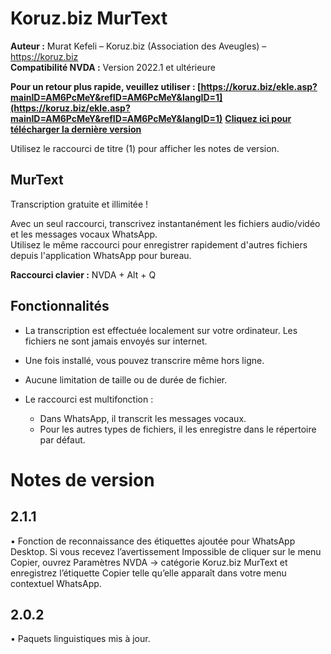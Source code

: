 ﻿
# Koruz.biz MurText

**Auteur :** Murat Kefeli – Koruz.biz (Association des Aveugles) – https://koruz.biz  
**Compatibilité NVDA :** Version 2022.1 et ultérieure  

**Pour un retour plus rapide, veuillez utiliser : [https://koruz.biz/ekle.asp?mainID=AM6PcMeY&refID=AM6PcMeY&langID=1](https://koruz.biz/ekle.asp?mainID=AM6PcMeY&refID=AM6PcMeY&langID=1)**
**[Cliquez ici pour télécharger la dernière version](https://murtext.org?page=nvda)**

Utilisez le raccourci de titre (1) pour afficher les notes de version.

## MurText
Transcription gratuite et illimitée !

Avec un seul raccourci, transcrivez instantanément les fichiers audio/vidéo et les messages vocaux WhatsApp.  
Utilisez le même raccourci pour enregistrer rapidement d'autres fichiers depuis l'application WhatsApp pour bureau.

**Raccourci clavier :** NVDA + Alt + Q

## Fonctionnalités
- La transcription est effectuée localement sur votre ordinateur. Les fichiers ne sont jamais envoyés sur internet.
- Une fois installé, vous pouvez transcrire même hors ligne.
- Aucune limitation de taille ou de durée de fichier.
- Le raccourci est multifonction :

	- Dans WhatsApp, il transcrit les messages vocaux.
	- Pour les autres types de fichiers, il les enregistre dans le répertoire par défaut.

# Notes de version
## 2.1.1
• Fonction de reconnaissance des étiquettes ajoutée pour WhatsApp Desktop. Si vous recevez l’avertissement Impossible de cliquer sur le menu Copier, ouvrez Paramètres NVDA → catégorie Koruz.biz MurText et enregistrez l’étiquette Copier telle qu’elle apparaît dans votre menu contextuel WhatsApp.

## 2.0.2
• Paquets linguistiques mis à jour.
